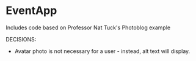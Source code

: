 # EventApp

Includes code based on Professor Nat Tuck's Photoblog example

DECISIONS:
- Avatar photo is not necessary for a user - instead, alt text will display.
